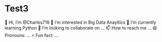 # Test3

👋 Hi, I’m @Charles718
👀 I’m interested in Big Data Anayltics
🌱 I’m currently learning Python
💞️ I’m looking to collaborate on ...
📫 How to reach me ...
😄 Pronouns: ...
⚡ Fun fact: ...

